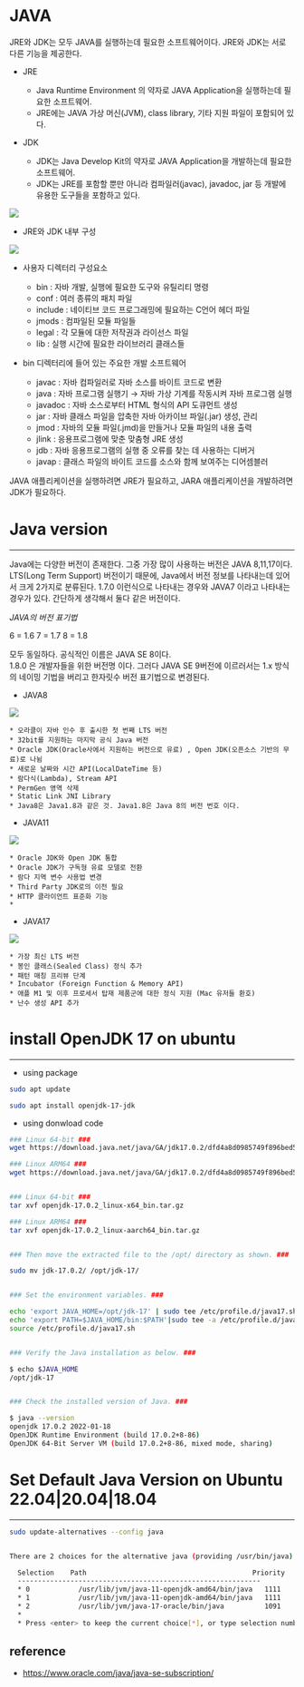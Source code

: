 JAVA
=====

 JRE와 JDK는 모두 JAVA를 실행하는데 필요한 소프트웨어이다. 
 JRE와 JDK는 서로 다른 기능을 제공한다.

 - JRE 
   * Java Runtime Environment 의 약자로 JAVA Application을 실행하는데 필요한 소프트웨어. 
   * JRE에는 JAVA 가상 머신(JVM), class library, 기타 지원 파일이 포함되어 있다.
  

 - JDK
   * JDK는 Java Develop Kit의 약자로 JAVA Application을 개발하는데 필요한 소프트웨어.
   * JDK는 JRE를 포함할 뿐만 아니라 컴파일러(javac), javadoc, jar  등 개발에 유용한 도구들을 포함하고 있다.

![](./image/JAVA-01.png)

 - JRE와 JDK 내부 구성

![](./image/JAVA-02.png)

   * 사용자 디렉터리 구성요소
     + bin : 자바 개발, 실행에 필요한 도구와 유틸리티 명령
     + conf : 여러 종류의 패치 파일
     + include : 네이티브 코드 프로그래밍에 필요하는 C언어 헤더 파일
     + jmods : 컴파일된 모듈 파일들
     + legal : 각 모듈에 대한 저작권과 라이선스 파일
     + lib : 실행 시간에 필요한 라이브러리 클래스들

   * bin 디렉터리에 들어 있는 주요한 개발 소프트웨어
     + javac : 자바 컴파일러로 자바 소스를 바이트 코드로 변환
     + java : 자바 프로그램 실행기 → 자바 가상 기계를 작동시켜 자바 프로그램 실행
     + javadoc : 자바 소스로부터 HTML 형식의 API 도큐먼트 생성
     + jar : 자바 클래스 파일을 압축한 자바 아카이브 파일(.jar) 생성, 관리
     + jmod : 자바의 모듈 파일(.jmd)을 만들거나 모듈 파일의 내용 출력
     + jlink : 응용프로그램에 맞춘 맞춤형 JRE 생성
     + jdb : 자바 응용프로그램의 실행 중 오류를 찾는 데 사용하는 디버거
     + javap : 클래스 파일의 바이트 코드를 소스와 함께 보여주는 디어셈블러


 JAVA 애플리케이션을 실행하려면 JRE가 필요하고, JARA 애플리케이션을 개발하려면 JDK가 필요하다.

# Java version
-----

 Java에는 다양한 버전이 존재한다. 그중 가장 많이 사용하는 버전은 JAVA 8,11,17이다. 
 LTS(Long Term Support) 버전이기 때문에, 
 Java에서 버전 정보를 나타내는데 있어서 크게 2가지로 분류된다.
 1.7.0 이런식으로 나타내는 경우와 JAVA7 이라고 나타내는 경우가 있다.
 간단하게 생각해서 둘다 같은 버전이다. 

 *JAVA의 버전 표기법*

 6 = 1.6
 7 = 1.7
 8 = 1.8

 모두 동일하다. 
 공식적인 이름은 JAVA SE 8이다.  
 1.8.0 은 개발자들을 위한 버전명 이다. 
 그러다 JAVA SE 9버전에 이르러서는 1.x 방식의 네이밍 기법을 버리고 한자릿수 버전 표기법으로 변경된다.


  - JAVA8

![](./image/JAVA-03.png)

    * 오라클이 자바 인수 후 출시한 첫 번째 LTS 버전
    * 32bit를 지원하는 마지막 공식 Java 버전
    * Oracle JDK(Oracle사에서 지원하는 버전으로 유료) , Open JDK(오픈소스 기반의 무료)로 나뉨
    * 새로운 날짜와 시간 API(LocalDateTime 등)
    * 람다식(Lambda), Stream API
    * PermGen 영역 삭제
    * Static Link JNI Library
    * Java8은 Java1.8과 같은 것. Java1.8은 Java 8의 버전 번호 이다. 

  - JAVA11

![](./image/JAVA-04.png)

    * Oracle JDK와 Open JDK 통합
    * Oracle JDK가 구독형 유료 모델로 전환
    * 람다 지역 변수 사용법 변경
    * Third Party JDK로의 이전 필요
    * HTTP 클라이언트 표준화 기능
    *  
 
  - JAVA17

![](./image/JAVA-05.png)

    * 가장 최신 LTS 버전
    * 봉인 클래스(Sealed Class) 정식 추가
    * 패턴 매칭 프리뷰 단계
    * Incubator (Foreign Function & Memory API)
    * 애플 M1 및 이후 프로세서 탑재 제품군에 대한 정식 지원 (Mac 유저들 환호)
    * 난수 생성 API 추가


# install OpenJDK 17 on ubuntu
-----

 - using package
```bash
sudo apt update

sudo apt install openjdk-17-jdk
```

 - using donwload code
```bash
### Linux 64-bit ###
wget https://download.java.net/java/GA/jdk17.0.2/dfd4a8d0985749f896bed50d7138ee7f/8/GPL/openjdk-17.0.2_linux-x64_bin.tar.gz

### Linux ARM64 ###
wget https://download.java.net/java/GA/jdk17.0.2/dfd4a8d0985749f896bed50d7138ee7f/8/GPL/openjdk-17.0.2_linux-aarch64_bin.tar.gz


### Linux 64-bit ###
tar xvf openjdk-17.0.2_linux-x64_bin.tar.gz

### Linux ARM64 ###
tar xvf openjdk-17.0.2_linux-aarch64_bin.tar.gz


### Then move the extracted file to the /opt/ directory as shown. ###

sudo mv jdk-17.0.2/ /opt/jdk-17/


### Set the environment variables. ###

echo 'export JAVA_HOME=/opt/jdk-17' | sudo tee /etc/profile.d/java17.sh
echo 'export PATH=$JAVA_HOME/bin:$PATH'|sudo tee -a /etc/profile.d/java17.sh
source /etc/profile.d/java17.sh


### Verify the Java installation as below. ###

$ echo $JAVA_HOME
/opt/jdk-17


### Check the installed version of Java. ### 

$ java --version
openjdk 17.0.2 2022-01-18
OpenJDK Runtime Environment (build 17.0.2+8-86)
OpenJDK 64-Bit Server VM (build 17.0.2+8-86, mixed mode, sharing)
```

# Set Default Java Version on Ubuntu 22.04|20.04|18.04
-----

```bash
sudo update-alternatives --config java


There are 2 choices for the alternative java (providing /usr/bin/java).

  Selection    Path                                         Priority   Status
  ------------------------------------------------------------
  * 0            /usr/lib/jvm/java-11-openjdk-amd64/bin/java   1111      auto mode
  * 1            /usr/lib/jvm/java-11-openjdk-amd64/bin/java   1111      manual mode
  * 2            /usr/lib/jvm/java-17-oracle/bin/java          1091      manual mode
  *
  * Press <enter> to keep the current choice[*], or type selection number: 2
```

reference
-----

- https://www.oracle.com/java/java-se-subscription/


